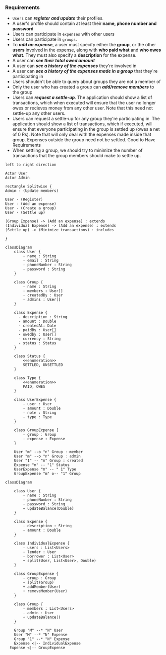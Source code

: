 ### Requirements

- `Users` can _**register and update**_ their profiles.
- A user's profile should contain at least their **name, phone number and password**
- Users can participate in `expenses` with other users
- Users can participate in `groups`.
- To _**add an expense**_, a user must specify either the **group**, or the other **users** involved in the expense, along with **who paid
  what** and **who owes what**. They must also specify a **description** for the expense.
- A user can _**see their total owed amount**_
- A user can _**see a history of the expenses**_ they're involved in
- A user can _**see a history of the expenses made in a group**_ that they're participating in
- Users shouldn't be able to query about groups they are not a member of
- Only the user who has created a group can _**add/remove members**_ to the group
- Users can _**request a settle-up**_. The application should show a list of transactions, which when executed will ensure that
  the user no longer owes or recieves money from any other user. Note that this need not settle-up any other users.
- Users can request a settle-up for any group they're participating in. The application should show a list of transactions,
  which if executed, will ensure that everyone participating in the group is settled up (owes a net of 0 Rs). Note that will
  only deal with the expenses made inside that group. Expenses outside the group need not be settled.
  Good to Have Requirements
- When settling a group, we should try to minimize the number of transactions that the group members should make to
  settle up.

```plantuml
left to right direction

Actor User
Actor Admin

rectangle Splitwise {
Admin - (Update members)

User - (Register)
User - (Add an expense)
User - (Create a group)
User - (Settle up)

(Group Expense) -> (Add an expense) : extends 
(Individual Expense) -> (Add an expense) : extends 
(Settle up) -> (Minimize transactions) : includes

}
```


```mermaid
classDiagram
    class User {
        - name : String
        - email : String
        - phoneNumber : String
        - password : String
    } 
    
    class Group {
        - name : String
        - members : User[]
        - createdBy : User
        - admins : User[] 
    }
    
    class Expense {
      - description : String
      - amount : Double
      - createdAt: Date
      - paidBy : User[]
      - owedby : User[]
      - currency : String
      - status : Status
    }
    
    class Status {
        <<enumeration>>
        SETTLED, UNSETTLED
    }

    class Type {
        <<enumeration>>
        PAID, OWES
    }
  
    class UserExpense {
        - user : User
        - amount : Double
        - note : String
        - type : Type 
    }
    
    class GroupExpense {
        - group : Group
        - expense : Expense
    }
    
    User "m" --o "n" Group : member
    User "m" --o "n" Group : admin
    User "1" -- "m" Group : created
    Expense "m" -- "1" Status
    UserExpense "m" -- " 1" Type
    GroupExpense "m" o-- "1" Group
```

```mermaid
classDiagram
    
    class User {
        - name : String
        - phoneNumber : String
        - password : String
        + updateBalance(Double)
    }
    
    class Expense {
        - description : String
        - amount : Double
    }
    
    class IndividualExpense {
        - users : List<Users>
        - lender : User
        - borrower : List<User>
        + split(User, List<User>, Double)
    }
    
    class GroupExpense {
        - group : Group
        + split(Group)
        + addMember(User)
        + removeMember(User)
    }
    
    class Group {
        - members : List<Users>
        - admin : User
        + updateBalance()
    }
    
    Group "M" --* "N" User
    User "M" --* "N" Expense
    Group "1" --* "N" Expense
    Expense <|-- IndividualExpense
  Expense <|-- GroupExpense
```